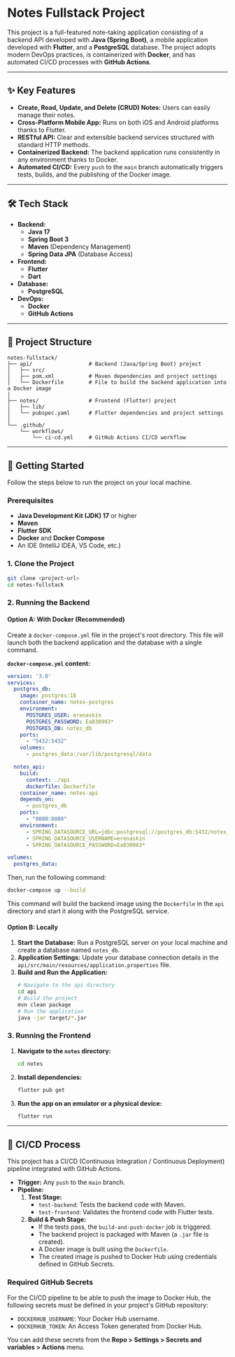 # Notes Fullstack Project

This project is a full-featured note-taking application consisting of a backend API developed with **Java (Spring Boot)**, a mobile application developed with **Flutter**, and a **PostgreSQL** database. The project adopts modern DevOps practices, is containerized with **Docker**, and has automated CI/CD processes with **GitHub Actions**.

---

## ✨ Key Features

- **Create, Read, Update, and Delete (CRUD) Notes:** Users can easily manage their notes.
- **Cross-Platform Mobile App:** Runs on both iOS and Android platforms thanks to Flutter.
- **RESTful API:** Clear and extensible backend services structured with standard HTTP methods.
- **Containerized Backend:** The backend application runs consistently in any environment thanks to Docker.
- **Automated CI/CD:** Every `push` to the `main` branch automatically triggers tests, builds, and the publishing of the Docker image.

---

## 🛠️ Tech Stack

- **Backend:**
  - **Java 17**
  - **Spring Boot 3**
  - **Maven** (Dependency Management)
  - **Spring Data JPA** (Database Access)
- **Frontend:**
  - **Flutter**
  - **Dart**
- **Database:**
  - **PostgreSQL**
- **DevOps:**
  - **Docker**
  - **GitHub Actions**

---

## 📂 Project Structure

```
notes-fullstack/
├── api/                  # Backend (Java/Spring Boot) project
│   ├── src/
│   ├── pom.xml           # Maven dependencies and project settings
│   └── Dockerfile        # File to build the backend application into a Docker image
│
├── notes/                # Frontend (Flutter) project
│   ├── lib/
│   └── pubspec.yaml      # Flutter dependencies and project settings
│
└── .github/
    └── workflows/
        └── ci-cd.yml     # GitHub Actions CI/CD workflow
```

---

## 🚀 Getting Started

Follow the steps below to run the project on your local machine.

### Prerequisites

- **Java Development Kit (JDK) 17** or higher
- **Maven**
- **Flutter SDK**
- **Docker** and **Docker Compose**
- An IDE (IntelliJ IDEA, VS Code, etc.)

### 1. Clone the Project

```bash
git clone <project-url>
cd notes-fullstack
```

### 2. Running the Backend

#### Option A: With Docker (Recommended)

Create a `docker-compose.yml` file in the project's root directory. This file will launch both the backend application and the database with a single command.

**`docker-compose.yml` content:**
```yaml
version: '3.8'
services:
  postgres_db:
    image: postgres:18
    container_name: notes-postgres
    environment:
      POSTGRES_USER: erenaskin
      POSTGRES_PASSWORD: Ea030903*
      POSTGRES_DB: notes_db
    ports:
      - "5432:5432"
    volumes:
      - postgres_data:/var/lib/postgresql/data

  notes_api:
    build:
      context: ./api
      dockerfile: Dockerfile
    container_name: notes-api
    depends_on:
      - postgres_db
    ports:
      - "8080:8080"
    environment:
      - SPRING_DATASOURCE_URL=jdbc:postgresql://postgres_db:5432/notes_db
      - SPRING_DATASOURCE_USERNAME=erenaskin
      - SPRING_DATASOURCE_PASSWORD=Ea030903*

volumes:
  postgres_data:
```

Then, run the following command:
```bash
docker-compose up --build
```
This command will build the backend image using the `Dockerfile` in the `api` directory and start it along with the PostgreSQL service.

#### Option B: Locally

1.  **Start the Database:** Run a PostgreSQL server on your local machine and create a database named `notes_db`.
2.  **Application Settings:** Update your database connection details in the `api/src/main/resources/application.properties` file.
3.  **Build and Run the Application:**
    ```bash
    # Navigate to the api directory
    cd api
    # Build the project
    mvn clean package
    # Run the application
    java -jar target/*.jar
    ```

### 3. Running the Frontend

1.  **Navigate to the `notes` directory:**
    ```bash
    cd notes
    ```
2.  **Install dependencies:**
    ```bash
    flutter pub get
    ```
3.  **Run the app on an emulator or a physical device:**
    ```bash
    flutter run
    ```

---

## 🔄 CI/CD Process

This project has a CI/CD (Continuous Integration / Continuous Deployment) pipeline integrated with GitHub Actions.

- **Trigger:** Any `push` to the `main` branch.
- **Pipeline:**
  1.  **Test Stage:**
      - `test-backend`: Tests the backend code with Maven.
      - `test-frontend`: Validates the frontend code with Flutter tests.
  2.  **Build & Push Stage:**
      - If the tests pass, the `build-and-push-docker` job is triggered.
      - The backend project is packaged with Maven (a `.jar` file is created).
      - A Docker image is built using the `Dockerfile`.
      - The created image is pushed to Docker Hub using credentials defined in GitHub Secrets.

### Required GitHub Secrets

For the CI/CD pipeline to be able to push the image to Docker Hub, the following secrets must be defined in your project's GitHub repository:
- `DOCKERHUB_USERNAME`: Your Docker Hub username.
- `DOCKERHUB_TOKEN`: An Access Token generated from Docker Hub.

You can add these secrets from the **Repo > Settings > Secrets and variables > Actions** menu.
